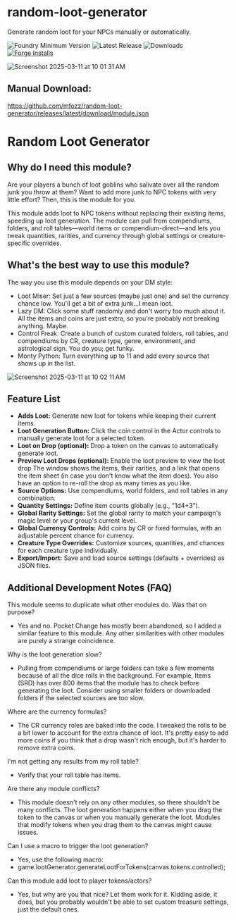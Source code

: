 # random-loot-generator
Generate random loot for your NPCs manually or automatically.  
   
![Foundry Minimum Version](https://img.shields.io/badge/dynamic/json?url=https://raw.githubusercontent.com/mfozz/random-loot-generator/main/module.json&label=Foundry%20Version&query=$.compatibility.minimum&colorB=orange)
![Latest Release](https://img.shields.io/github/v/release/mfozz/random-loot-generator)
![Downloads](https://img.shields.io/github/downloads/mfozz/random-loot-generator/total)
[![Forge Installs](https://img.shields.io/badge/dynamic/json?label=Forge%20Installs&query=package.installs&suffix=%25&url=https%3A%2F%2Fforge-vtt.com%2Fapi%2Fbazaar%2Fpackage%2Frandom-loot-generator&colorB=4aa94a)](https://forge-vtt.com/bazaar#package=random-loot-generator)

![Screenshot 2025-03-11 at 10 01 31 AM](https://github.com/user-attachments/assets/af793a95-dcdc-4eb1-97b9-7f7d8f311692)



Manual Download:
-----------
https://github.com/mfozz/random-loot-generator/releases/latest/download/module.json


Random Loot Generator  
=======

**Why do I need this module?**  
-----------
Are your players a bunch of loot goblins who salivate over all the random junk you throw at them? Want to add more junk to NPC tokens with very little effort? Then, this is the module for you.  

This module adds loot to NPC tokens without replacing their existing items, speeding up loot generation. The module can pull from compendiums, folders, and roll tables—world items or compendium-direct—and lets you tweak quantities, rarities, and currency through global settings or creature-specific overrides.   

**What's the best way to use this module?**  
-----------
The way you use this module depends on your DM style:   
- Loot Miser: Set just a few sources (maybe just one) and set the currency chance low. You'll get a bit of extra junk…I mean loot.  
- Lazy DM: Click some stuff randomly and don't worry too much about it. All the items and coins are just extra, so you're probably not breaking anything. Maybe.  
- Control Freak: Create a bunch of custom curated folders, roll tables, and compendiums by CR, creature type, genre, environment, and astrological sign. You do you; get funky.  
- Monty Python: Turn everything up to 11 and add every source that shows up in the list.





![Screenshot 2025-03-11 at 10 02 11 AM](https://github.com/user-attachments/assets/88513125-a7ad-4780-a36b-c156417b8bdd)



**Feature List**  
-----------
- **Adds Loot:** Generate new loot for tokens while keeping their current items.  
- **Loot Generation Button:** Click the coin control in the Actor controls to manually generate loot for a selected token.  
- **Loot on Drop (optional):** Drop a token on the canvas to automatically generate loot.  
- **Preview Loot Drops (optional):** Enable the loot preview to view the loot drop The window shows the items, their rarities, and a link that opens the item sheet (in case you don't know what the item does). You also have an option to re-roll the drop as many times as you like.  
- **Source Options:** Use compendiums, world folders, and roll tables in any combination.  
- **Quantity Settings:** Define item counts globally (e.g., "1d4+3").  
- **Global Rarity Settings:** Set the global rarity to match your campaign's magic level or your group's current level.   
- **Global Currency Controls:** Add coins by CR or fixed formulas, with an adjustable percent chance for currency.  
- **Creature Type Overrides:** Customize sources, quantities, and chances for each creature type individually.  
- **Export/Import:** Save and load source settings (defaults + overrides) as JSON files.  


**Additional Development Notes (FAQ)**
-----------

This module seems to duplicate what other modules do. Was that on purpose?
- Yes and no. Pocket Change has mostly been abandoned, so I added a similar feature to this module. Any other similarities with other modules are purely a strange coincidence.

Why is the loot generation slow?
- Pulling from compendiums or large folders can take a few moments because of all the dice rolls in the background. For example, Items (SRD) has over 800 items that the module has to check before generating the loot. Consider using smaller folders or downloaded folders if the selected sources are too slow. 

Where are the currency formulas?
- The CR currency roles are baked into the code. I tweaked the rolls to be a bit lower to account for the extra chance of loot. It's pretty easy to add more coins if you think that a drop wasn't rich enough, but it's harder to remove extra coins. 

I'm not getting any results from my roll table?
- Verify that your roll table has items.

Are there any module conflicts?
- This module doesn't rely on any other modules, so there shouldn't be many conflicts. The loot generation happens either when you drag the token to the canvas or when you manually generate the loot. Modules that modify tokens when you drag them to the canvas might cause issues.

Can I use a macro to trigger the loot generation?
- Yes, use the following macro:
- game.lootGenerator.generateLootForTokens(canvas.tokens.controlled);

Can this module add loot to player tokens/actors?
- Yes, but why are you that nice? Let them work for it. Kidding aside, it does, but you probably wouldn't be able to set custom treasure settings, just the default ones. 



